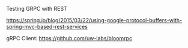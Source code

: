 Testing GRPC with REST

https://spring.io/blog/2015/03/22/using-google-protocol-buffers-with-spring-mvc-based-rest-services


gRPC Client: https://github.com/uw-labs/bloomrpc